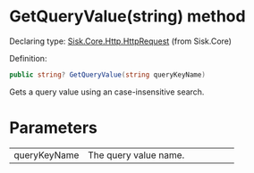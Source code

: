 <!--

Copyrights 2023 Sisk Framework - CypherPotato
Published under MIT license

!!! DO NOT EDIT THIS FILE !!!
This file was generated by a tool in the Sisk package. To edit the information in this documentation,
edit the XML documentation present in the Sisk source code.

-->


# GetQueryValue(string) method

Declaring type: [Sisk.Core.Http.HttpRequest](/read?q=/contents/spec/Sisk.Core.Http.HttpRequest.md) (from Sisk.Core)


Definition:

```cs
public string? GetQueryValue(string queryKeyName)
```

Gets a query value using an case-insensitive search.


# Parameters

<table>
    <tbody>
<tr>
    <td width="33%">queryKeyName</td>
    <td>The query value name.</td>
</tr>
    </tbody>
</table>
